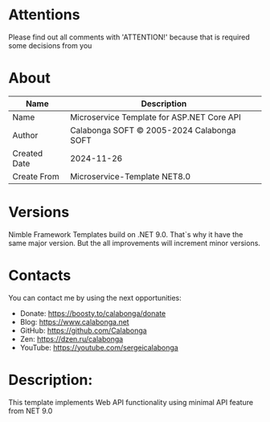 ﻿# Attentions

Please find out all comments with 'ATTENTION!' because that is required some decisions from you

# About

| Name         | Description                                |
| ------------ | ------------------------------------------ |
| Name         | Microservice Template for ASP.NET Core API |
| Author       | Calabonga SOFT © 2005-2024 Calabonga SOFT  |
| Created Date | 2024-11-26                                 |
| Create From  | Microservice-Template NET8.0               |

# Versions

Nimble Framework Templates build on .NET 9.0. That`s why it have the same major version. But the all improvements will increment minor versions. 

# Contacts

You can contact me by using the next opportunities:

* Donate: https://boosty.to/calabonga/donate
* Blog: https://www.calabonga.net
* GitHub: https://github.com/Calabonga
* Zen: https://dzen.ru/calabonga
* YouTube: https://youtube.com/sergeicalabonga

# Description:

This template implements Web API functionality using minimal API feature from NET 9.0